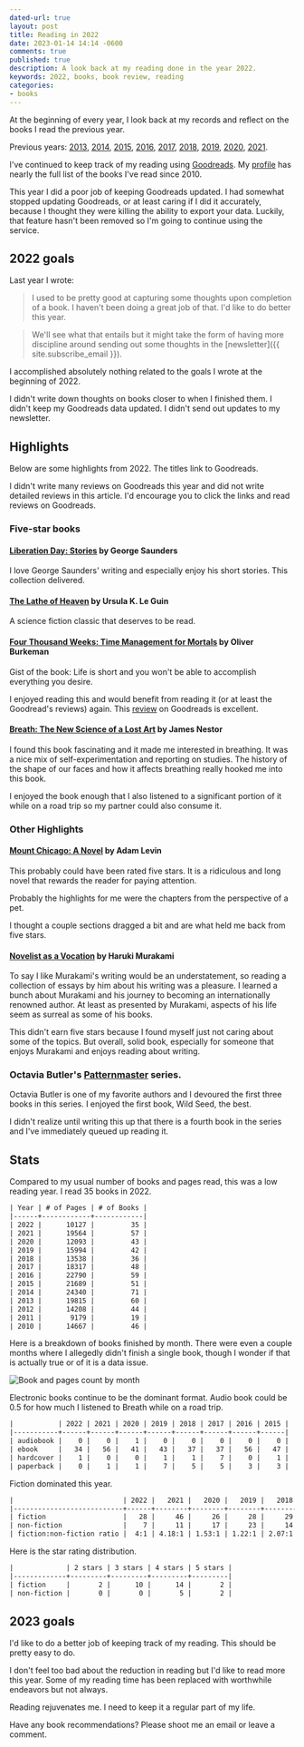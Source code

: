 ```yaml
---
dated-url: true
layout: post
title: Reading in 2022
date: 2023-01-14 14:14 -0600
comments: true
published: true
description: A look back at my reading done in the year 2022.
keywords: 2022, books, book review, reading
categories:
- books
---
```


At the beginning of every year, I look back at my records and reflect on the books I read the previous year.

Previous years: [2013](/blog/2014/01/01/using-incanter-to-review-my-2013-reading/), [2014](/blog/2015/01/08/reading-in-2014/), [2015](/blog/2016/03/13/reading-in-2015/), [2016](/blog/2017/01/04/reading-in-2016/), [2017](/blog/2018/03/03/reading-in-2017/), [2018](/blog/2019/01/21/reading-in-2018/), [2019](/blog/2020/01/11/reading-in-2019/), [2020](/blog/2021/01/24/reading-in-2020/), [2021](/blog/2022/01/02/reading-in-2021/).

I've continued to keep track of my reading using [Goodreads](http://goodreads.com).
My [profile](https://www.goodreads.com/user/show/3431614-jake-mccrary) has nearly the full list of the books I've read since 2010.

This year I did a poor job of keeping Goodreads updated.
I had somewhat stopped updating Goodreads, or at least caring if I did it accurately, because I thought they were killing the ability to export your data.
Luckily, that feature hasn't been removed so I'm going to continue using the service.

## 2022 goals

Last year I wrote:

> I used to be pretty good at capturing some thoughts upon completion of a book.
> I haven't been doing a great job of that.
> I'd like to do better this year.

> We'll see what that entails but it might take the form of having more discipline around sending out some thoughts in the [newsletter]({{ site.subscribe_email }}).

I accomplished absolutely nothing related to the goals I wrote at the beginning of 2022.

I didn't write down thoughts on books closer to when I finished them.
I didn't keep my Goodreads data updated.
I didn't send out updates to my newsletter.

## Highlights

Below are some highlights from 2022.
The titles link to Goodreads.

I didn't write many reviews on Goodreads this year and did not write detailed reviews in this article.
I'd encourage you to click the links and read reviews on Goodreads.

### Five-star books

#### [Liberation Day: Stories](https://www.goodreads.com/book/show/61033655-liberation-day) by George Saunders

I love George Saunders' writing and especially enjoy his short stories.
This collection delivered.

#### [The Lathe of Heaven](https://www.goodreads.com/book/show/53513520-the-lathe-of-heaven) by Ursula K. Le Guin

A science fiction classic that deserves to be read.

#### [Four Thousand Weeks: Time Management for Mortals](https://www.goodreads.com/book/show/55742688-four-thousand-weeks) by Oliver Burkeman

Gist of the book: Life is short and you won't be able to accomplish everything you desire.

I enjoyed reading this and would benefit from reading it (or at least the Goodread's reviews) again.
This [review](https://www.goodreads.com/review/show/4224854256?book_show_action=true) on Goodreads is excellent.

#### [Breath: The New Science of a Lost Art](https://www.goodreads.com/book/show/51202930-breath) by James Nestor

I found this book fascinating and it made me interested in breathing.
It was a nice mix of self-experimentation and reporting on studies.
The history of the shape of our faces and how it affects breathing really hooked me into this book.

I enjoyed the book enough that I also listened to a significant portion of it while on a road trip so my partner could also consume it.

### Other Highlights

#### [Mount Chicago: A Novel](https://www.goodreads.com/book/show/61741867-mount-chicago) by Adam Levin

This probably could have been rated five stars.
It is a ridiculous and long novel that rewards the reader for paying attention.

Probably the highlights for me were the chapters from the perspective of a pet.

I thought a couple sections dragged a bit and are what held me back from five stars.

#### [Novelist as a Vocation](https://www.goodreads.com/book/show/60387334-novelist-as-a-vocation) by Haruki Murakami

To say I like Murakami's writing would be an understatement, so reading a collection of essays by him about his writing was a pleasure.
I learned a bunch about Murakami and his journey to becoming an internationally renowned author.
At least as presented by Murakami, aspects of his life seem as surreal as some of his books.

This didn't earn five stars because I found myself just not caring about some of the topics.
But overall, solid book, especially for someone that enjoys Murakami and enjoys reading about writing.

### Octavia Butler's [Patternmaster](https://www.goodreads.com/series/55489-patternmaster) series.

Octavia Butler is one of my favorite authors and I devoured the first three books in this series.
I enjoyed the first book, Wild Seed, the best.

I didn't realize until writing this up that there is a fourth book in the series and I've immediately queued up reading it.

## Stats

Compared to my usual number of books and pages read, this was a low reading year.
I read 35 books in 2022.

```org
| Year | # of Pages | # of Books |
|------+------------+------------|
| 2022 |      10127 |         35 |
| 2021 |      19564 |         57 |
| 2020 |      12093 |         43 |
| 2019 |      15994 |         42 |
| 2018 |      13538 |         36 |
| 2017 |      18317 |         48 |
| 2016 |      22790 |         59 |
| 2015 |      21689 |         51 |
| 2014 |      24340 |         71 |
| 2013 |      19815 |         60 |
| 2012 |      14208 |         44 |
| 2011 |       9179 |         19 |
| 2010 |      14667 |         46 |
```

Here is a breakdown of books finished by month.
There were even a couple months where I allegedly didn't finish a single book, though I wonder if that is actually true or of it is a data issue.

![Book and pages count by month](/images/reading-by-month-2022.svg "Number of books and pages for each month")

Electronic books continue to be the dominant format.
Audio book could be 0.5 for how much I listened to Breath while on a road trip.

```org
|           | 2022 | 2021 | 2020 | 2019 | 2018 | 2017 | 2016 | 2015 |
|-----------+------+------+------+------+------+------+------+------|
| audiobook |    0 |    0 |    1 |    0 |    0 |    0 |    0 |    0 |
| ebook     |   34 |   56 |   41 |   43 |   37 |   37 |   56 |   47 |
| hardcover |    1 |    0 |    0 |    1 |    1 |    7 |    0 |    1 |
| paperback |    0 |    1 |    1 |    7 |    5 |    5 |    3 |    3 |
```

Fiction dominated this year.

```org
|                           | 2022 |   2021 |   2020 |   2019 |   2018 |
|---------------------------+------+--------+--------+--------+--------|
| fiction                   |   28 |     46 |     26 |     28 |     29 |
| non-fiction               |    7 |     11 |     17 |     23 |     14 |
| fiction:non-fiction ratio |  4:1 | 4.18:1 | 1.53:1 | 1.22:1 | 2.07:1 |

```

Here is the star rating distribution.

```org
|             | 2 stars | 3 stars | 4 stars | 5 stars |
|-------------+---------+---------+---------+---------|
| fiction     |       2 |      10 |      14 |       2 |
| non-fiction |       0 |       0 |       5 |       2 |
```

## 2023 goals

I'd like to do a better job of keeping track of my reading.
This should be pretty easy to do.

I don't feel too bad about the reduction in reading but I'd like to read more this year.
Some of my reading time has been replaced with worthwhile endeavors but not always.

Reading rejuvenates me.
I need to keep it a regular part of my life.

Have any book recommendations?
Please shoot me an email or leave a comment.
